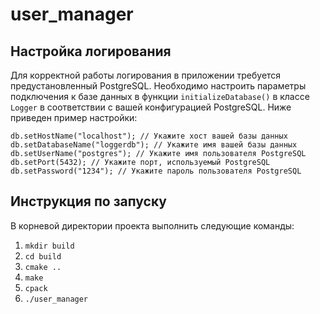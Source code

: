 # user_manager

## Настройка логирования
Для корректной работы логирования в приложении требуется предустановленный PostgreSQL. Необходимо настроить параметры подключения к базе данных в функции `initializeDatabase()` в классе `Logger` в соответствии с вашей конфигурацией PostgreSQL. Ниже приведен пример настройки:

```
db.setHostName("localhost"); // Укажите хост вашей базы данных
db.setDatabaseName("loggerdb"); // Укажите имя вашей базы данных
db.setUserName("postgres"); // Укажите имя пользователя PostgreSQL
db.setPort(5432); // Укажите порт, используемый PostgreSQL
db.setPassword("1234"); // Укажите пароль пользователя PostgreSQL
```

## Инструкция по запуску
В корневой директории проекта выполнить следующие команды:
1. `mkdir build`
2. `cd build`
3. `cmake ..`
4. `make`
5. `cpack`
6. `./user_manager`
